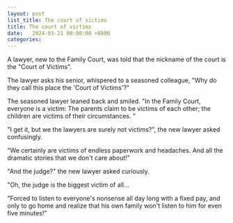 ```yaml
---
layout: post
list_title: The court of victims
title: The court of victims
date:   2024-03-21 00:00:00 +0800
categories:
---
```


A lawyer, new to the Family Court, was told that the nickname of the court
is the "Court of Victims".

The lawyer asks his senior, whispered to a seasoned colleague, "Why do they call
this place the 'Court of Victims'?"

The seasoned lawyer leaned back and smiled. "In the Family Court, everyone is a victim:
The parents claim to be victims of each other;
the children are victims of their circumstances.
"

"I get it, but we the lawyers are surely not victims?", the new lawyer
asked confusingly.

"We certainly are victims of endless paperwork and headaches. And all the
dramatic stories that we don't care about!"

"And the judge?" the new lawyer asked curiously.

"Oh, the judge is the biggest victim of all...

"Forced to listen to everyone's nonsense all day long with a fixed pay, and
only to go home and realize that his own family won't listen to him for even
five minutes!"
